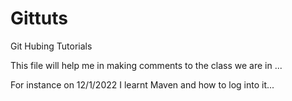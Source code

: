 # Gittuts
Git Hubing Tutorials

This file will help me in making comments to the class we are in ...

For instance on 12/1/2022 I learnt Maven and how to log into it...
